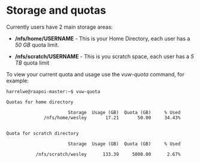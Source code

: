 # Storage and quotas

Currently users have 2 main storage areas:

* __/nfs/home/USERNAME__ - This is your Home Directory, each user has a *50 GB* quota limit.

* __/nfs/scratch/USERNAME__ - This is you scratch space, each user has a *5 TB* quota limit 

To view your current quota and usage use the _vuw-quota_ command, for example:

```
harrelwe@raapoi-master:~$ vuw-quota 

Quotas for home directory

                       Storage  Usage (GB)  Quota (GB)     % Used 
              /nfs/home/wesley       17.21       50.00     34.43%


Quota for scratch directory

                       Storage  Usage (GB)  Quota (GB)     % Used 

           /nfs/scratch/wesley      133.39     5000.00      2.67%
```
